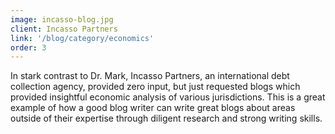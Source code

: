 ```yaml
---
image: incasso-blog.jpg
client: Incasso Partners
link: '/blog/category/economics'
order: 3
---
```

In stark contrast to Dr. Mark, Incasso Partners, an international debt collection agency, provided zero input, but just requested blogs which provided insightful economic analysis of various jurisdictions. This is a great example of how a good blog writer can write great blogs about areas outside of their expertise through diligent research and strong writing skills.
